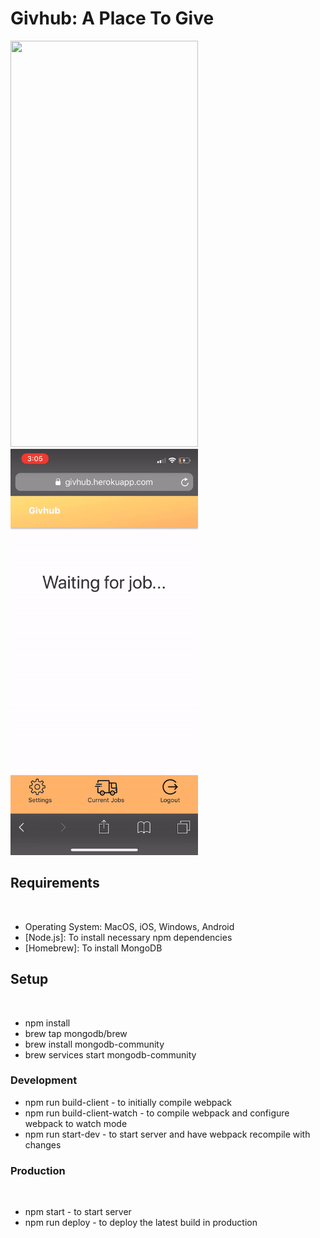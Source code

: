 # Givhub: A Place To Give

<img width="300px" height="650px" src="./public/Demogif.gif">
<img width="300px" height="650px" src="./public/couriergif.gif">

## Requirements

​

* Operating System: MacOS, iOS, Windows, Android
* [Node.js]: To install necessary npm dependencies
* [Homebrew]: To install MongoDB
  ​

## Setup

​

* npm install
* brew tap mongodb/brew
* brew install mongodb-community
* brew services start mongodb-community
  ​

### Development

* npm run build-client - to initially compile webpack
* npm run build-client-watch - to compile webpack and configure webpack to watch mode
* npm run start-dev - to start server and have webpack recompile with changes
  ​

### Production

​

* npm start - to start server
* npm run deploy - to deploy the latest build in production
